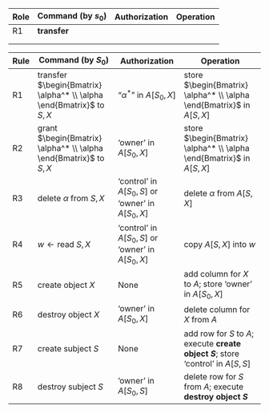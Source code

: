 
| Role | Command (by $s_{0}$) | Authorization | Operation |
| ---- | -------------------- | ------------- | --------- |
| R1   | **transfer**         |               |           |
|      |                      |               |           |
|      |                      |               |           |

| Rule | Command (by $S_0$)                                                    | Authorization                                        | Operation                                                                           |
| ---- | --------------------------------------------------------------------- | ---------------------------------------------------- | ----------------------------------------------------------------------------------- |
| R1   | transfer $\begin{Bmatrix} \alpha^* \\ \alpha \end{Bmatrix}$ to $S, X$ | “$\alpha^*$” in $A[S_0, X]$                          | store $\begin{Bmatrix} \alpha^* \\ \alpha \end{Bmatrix}$ in $A[S, X]$               |
| R2   | grant $\begin{Bmatrix} \alpha^* \\ \alpha \end{Bmatrix}$ to $S, X$    | ‘owner’ in $A[S_0, X]$                               | store $\begin{Bmatrix} \alpha^* \\ \alpha \end{Bmatrix}$ in $A[S, X]$               |
| R3   | delete $\alpha$ from $S, X$                                           | ‘control’ in $A[S_0, S]$  or  ‘owner’ in $A[S_0, X]$ | delete $\alpha$ from $A[S, X]$                                                      |
| R4   | $w \leftarrow \text{read } S, X$                                      | ‘control’ in $A[S_0, S]$  or  ‘owner’ in $A[S_0, X]$ | copy $A[S, X]$ into $w$                                                             |
| R5   | create object $X$                                                     | None                                                 | add column for $X$ to $A$; store ‘owner’ in $A[S_0, X]$                             |
| R6   | destroy object $X$                                                    | ‘owner’ in $A[S_0, X]$                               | delete column for $X$ from $A$                                                      |
| R7   | create subject $S$                                                    | None                                                 | add row for $S$ to $A$; execute **create object $S$**; store ‘control’ in $A[S, S]$ |
| R8   | destroy subject $S$                                                   | ’owner’ in $A[S_0, S]$                               | delete row for $S$ from $A$; execute **destroy object $S$**                         |
